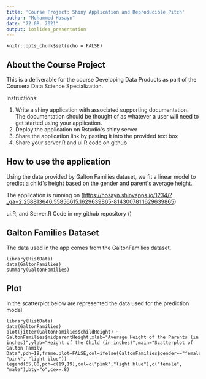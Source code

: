 ```yaml
---
title: 'Course Project: Shiny Application and Reproducible Pitch'
author: "Mohammed Hosayn"
date: "22.08. 2021"
output: ioslides_presentation
---
```


```{r setup, include=FALSE}
knitr::opts_chunk$set(echo = FALSE)
```

## About the Course Project

This is a deliverable for the course Developing Data Products as part of the Coursera Data Science Specialization.

Instructions:

1. Write a shiny application with associated supporting documentation. The documentation should be thought of as whatever a user will need to get started using your application.
2. Deploy the application on Rstudio's shiny server
3. Share the application link by pasting it into the provided text box
4. Share your server.R and ui.R code on github

## How to use the application

Using the data provided by Galton Families dataset, we fit a linear model to predict a child's height based on the gender and parent's average height.

The application is running on (https://hosayn.shinyapps.io/1234/?_ga=2.258813646.55856615.1629639865-814300781.1629639865)

ui.R, and Server.R Code in my github repository ()

## Galton Families Dataset

The data used in the app comes from the GaltonFamilies dataset. 

```{r summary}
library(HistData)
data(GaltonFamilies)
summary(GaltonFamilies)
```

## Plot
In the scatterplot below are represented the data used for the prediction model
```{r plot}
library(HistData)
data(GaltonFamilies)
plot(jitter(GaltonFamilies$childHeight) ~ GaltonFamilies$midparentHeight,xlab="Average Height of the Parents (in inches)",ylab="Height of the Child (in inches)",main="Scatterplot of Galton Family Data",pch=19,frame.plot=FALSE,col=ifelse(GaltonFamilies$gender=="female", "pink", "light blue"))
legend(65,80,pch=c(19,19),col=c("pink","light blue"),c("female", "male"),bty="o",cex=.8)
```
